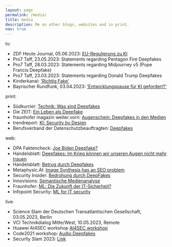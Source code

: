```yaml
---
layout: page
permalink: /media/
title: media
description: Me on other blogs, websites and in print.
nav: true
---
```


tv:
- ZDF Heute Journal, 05.06.2023: <a href="https://www.zdf.de/nachrichten/heute-journal/heute-journal-vom-5-juni-2023-100.html">EU-Regulierung zu KI </a>
- Pro7 Taff, 23.05.2023: Statements regarding Pentagon Fire Deepfakes
- Pro7 Taff, 28.03.2023: Statements regarding Midjourney v5 (Pope Francis Deepfake)
- Pro7 Taff, 23.03.2023: Statements regarding Donald Trump Deepfakes
- Kinderkanal: <a href="https://www.kika.de/roadtrip-fuer-techfans/sendungen/richtig-fake-100.html">'Richtig Fake'</a>
- Bayrischer Rundfunk, 03.04.2023: <a href="https://www.ardmediathek.de/video/br24/entwicklungspause-fuer-ki-gefordert/br-fernsehen/Y3JpZDovL2JyLmRlL3ZpZGVvLzhhYmEyNjZiLWEwNzktNDYxYy1hNGEwLTliZDQ0ZDU4OWQxNg">'Entwicklungspause für KI gefordert?'</a>

print:
- Südkurrier: <a href="https://www.suedkurier.de/ueberregional/wissenschaft/was-sind-deepfakes;art1350069,11556435">Technik: Was sind Deepfakes</a>
- Die ZEIT: <a href="https://www.zeit.de/digital/2022-06/deepfake-tiktok-ki-faelschung">Ein Leben als Deepfake</a>
- fraunhofer magazin weiter.vorn: <a href="https://www.archiv.fraunhofer.de/fraunhofer-magazin_2_2021/#39">Augenschein: Deepfakes in den Medien</a>
- trendreport: <a href="https://www.trendreport.de/ki-security-by-design/"> KI: Security by Design </a>
- Berufsverband der Datenschutzbeauftragten: <a href="https://www.bvdnet.de/wp-content/uploads/2022/07/29_BvDS-358_BvD_News_2022-2_Web.pdf"> Deepfakes </a> 

web:
- DPA Faktencheck: <a href="https://dpa-factchecking.com/germany/220803-99-257169/">Joe Biden Deepfake? </a>
- Handelsblatt: <a href="https://www.handelsblatt.com/technik/forschung-innovation/insight-innovation-deepfakes-im-krieg-koennen-wir-unseren-augen-nicht-mehr-trauen/28176612.html"> Deepfakes: Im Krieg können wir unseren Augen nicht mehr trauen </a>
- Handelsblatt: <a href="https://www.handelsblatt.com/technik/it-internet/cyberkriminalitaet-wie-der-enkeltrick-nur-mit-ki-deepfake-betrueger-erpressen-firmen-mit-falscher-chef-stimme/28003742.html"> Betrug durch Deepfakes </a>
- Metaphysic.AI: <a href="https://metaphysic.ai/image-synthesis-has-an-seo-problem/">Image Synthesis has an SEO problem</a>
- Security Insider: <a href="https://www.security-insider.de/wo-deep-fakes-schon-jetzt-eine-gefahr-darstellen-a-1014123/"> Bedrohung durch DeepFakes </a>
- Innovisions: <a href="https://www.fraunhofer-innovisions.de/semantische-medienanalyse/gelesen-und-verstanden/"> Semantische Medienanalyse </a>
- Fraunhofer: <a href="https://www.aisec.fraunhofer.de/de/presse-und-veranstaltungen/presse/pressemitteilungen/2020/kuenstliche-intelligenz.html"> ML: Die Zukunft der IT-Sicherheit? </a>
- Infopoint Security: <a href="https://www.infopoint-security.de/ki-als-cybersecurity-mitarbeiter-maschinelles-lernen-fuer-mehr-sicherheit/a19233/"> ML for IT security </a>

live:
- Science Slam der Deutschen Transatlantischen Gesellschaft, 03.05.2023, Berlin
- VCI Technikdialog Mitte/West, 10.05.2023, Remote
- Huawei AI4SEC workshop <a href="https://ai4sec.net/IW2021/"> AI4SEC workshop </a>
- Code2021 workshop: <a href="https://www.unibw.de/code-events/workshops"> Audio Deepfakes</a>
- Security Slam 2023: <a href="https://ata-dag.de/securityslam23/">Link </a>

